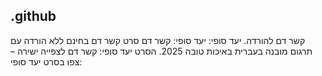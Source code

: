 ## .github

קשר דם  להורדה. יעד סופי:  יעד סופי: קשר דם סרט קשר דם בחינם ללא הורדה עם תרגום מובנה בעברית באיכות טובה 2025. הסרט יעד סופי: קשר דם לצפייה ישירה – צפו בסרט יעד סופי:
